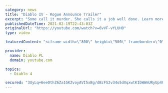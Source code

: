 ```yaml
---
category: news
title: "Diablo IV - Rogue Announce Trailer"
excerpt: "Some call it murder. She calls it a job well done. Learn more at Diablo4.com. The Rogue is the newest addition to the Diablo IV ..."
publishedDateTime: 2021-02-19T22:43:03Z
originalUrl: "https://youtube.com/watch?v=6vVF-vYLUH0"
type: video

featuredContent: "<iframe width=\"800\" height=\"500\" frameborder=\"0\" src=\"https://www.youtube.com/embed/6vVF-vYLUH0\" allow=\"accelerometer; autoplay; encrypted-media; gyroscope; picture-in-picture\" allowfullscreen></iframe>"

provider:
  name: Diablo PL
  domain: youtube.com

topics:
  - Diablo 4

secured: "3UyLq+6eeOthZ6Za1GKZvoyAVI5xBg/dBzFS2v34o5dXqxwtKIbWWmURyUp40LDOX+iRfZOJbl299MwZl4nqs0pJ8ZzqfrcPh3zRDQclV5LUTXLgeM6sLhuB65wCpjneZv5thTHZLGPw21JbYtKmeLjMy3b4eC60RBvEhKrgyX5ic2uA+sLr4EpsH/Oi8i/cND/AT9hyD44KerbMMHsE3m+XiVadMUSpI4HaOhqddbMhGKeHcDRhcZe93qBEDoe/zp44YoRAyrgounHvg9htJRpYwf73L4uW/4ltmgkbCwIDaebNA1tjYxBQMNgMotx3h8vSHYCyDbmcm2altlxBTsE9rPupSI2/dn3wHwca530uW6sNTFiwQDMi9asvOr9O3wcW3BknBRyYZ5DaAr8Dew==;YYCK4zz1BNeeWWZhgdCe2A=="
---
```



